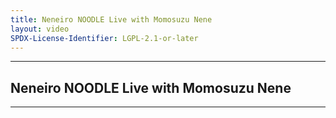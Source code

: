 ```yaml
---
title: Neneiro NOODLE Live with Momosuzu Nene
layout: video
SPDX-License-Identifier: LGPL-2.1-or-later
---
```


---

##  Neneiro NOODLE Live with Momosuzu Nene

<div class="container">
  <video-js id="my-video" class="vjs-fluid vjs-layout-medium" controls preload="auto" poster="https://media.discordapp.net/attachments/1180439977784516618/1180442742191575110/nene.jpg">
    <source src="https://xx58j-my.sharepoint.com/:v:/g/personal/peekaboo_xx58j_onmicrosoft_com/EVRTb1eONuZJt4-AOWG8VLQBs0bCKHfAH9kpbU4yflGMuQ?download=1" type="video/mp4"/>
  </video-js>
</div>

---
